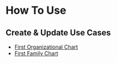 # How To Use
## Create &amp; Update Use Cases
* [First Organizational Chart](FirstOrganizationalChart.md)
* [First Family Chart](FirstFamilyChart.md)
